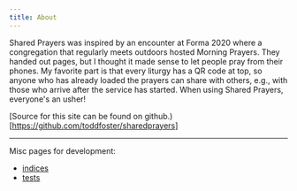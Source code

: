 ```yaml
---
title: About
---
```


Shared Prayers was inspired by an encounter at Forma 2020 where a congregation that regularly meets outdoors hosted Morning Prayers. They handed out pages, but I thought it made sense to let people pray from their phones. My favorite part is that every liturgy has a QR code at top, so anyone who has already loaded the prayers can share with others, e.g., with those who arrive after the service has started. When using Shared Prayers, everyone's an usher! 

[Source for this site can be found on github.)[https://github.com/toddfoster/sharedprayers]

----

Misc pages for development:
- [indices](indices)
- [tests](tests)





